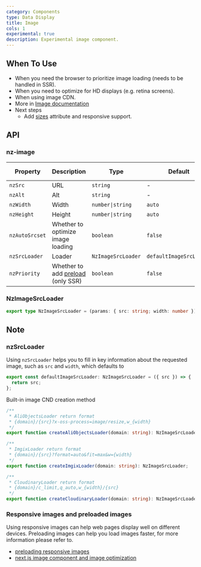 ```yaml
---
category: Components
type: Data Display
title: Image
cols: 1
experimental: true
description: Experimental image component.
---
```



## When To Use

- When you need the browser to prioritize image loading (needs to be handled in SSR).
- When you need to optimize for HD displays (e.g. retina screens).
- When using image CDN.
- More in [Image documentation](/components/image/en)
- Next steps
  * Add [sizes](https://developer.mozilla.org/en-US/docs/Web/HTML/Element/img#attr-sizes) attribute and responsive support.


## API

### nz-image

| Property       | Description                                                                                               | Type               | Default                 | Global Config |
|----------------|-----------------------------------------------------------------------------------------------------------|--------------------|-------------------------|---------------|
| `nzSrc`        | URL                                                                                                       | `string`           | -                       |               |
| `nzAlt`        | Alt                                                                                                       | `string`           | -                       |               |
| `nzWidth`      | Width                                                                                                     | `number\|string`   | `auto`                  |               |
| `nzHeight`     | Height                                                                                                    | `number\|string`   | `auto`                  |               |
| `nzAutoSrcset` | Whether to optimize image loading                                                                         | `boolean`          | `false`                 | ✅             |
| `nzSrcLoader`  | Loader                                                                                                    | `NzImageSrcLoader` | `defaultImageSrcLoader` | ✅             |
| `nzPriority`   | Whether to add [preload](https://developer.mozilla.org/en-US/docs/Web/HTML/Preloading_content) (only SSR) | `boolean`          | `false`                 | ✅             |

### NzImageSrcLoader

```ts
export type NzImageSrcLoader = (params: { src: string; width: number }) => string;
```

## Note

### nzSrcLoader

Using `nzSrcLoader` helps you to fill in key information about the requested image, such as `src` and `width`, which defaults to

```ts
export const defaultImageSrcLoader: NzImageSrcLoader = ({ src }) => {
  return src;
};
```

Built-in image CND creation method

```ts
/**
 * AliObjectsLoader return format
 * {domain}/{src}?x-oss-process=image/resize,w_{width}
 */
export function createAliObjectsLoader(domain: string): NzImageSrcLoader;

/**
 * ImgixLoader return format
 * {domain}/{src}?format=auto&fit=max&w={width}
 */
export function createImgixLoader(domain: string): NzImageSrcLoader;

/**
 * CloudinaryLoader return format
 * {domain}/c_limit,q_auto,w_{width}/{src}
 */
export function createCloudinaryLoader(domain: string): NzImageSrcLoader;
```


### Responsive images and preloaded images

Using responsive images can help web pages display well on different devices. Preloading images can help you load images faster, for more information please refer to.
- [preloading responsive images](https://web.dev/preload-responsive-images/)
- [next.js image component and image optimization](https://nextjs.org/docs/basic-features/image-optimization)